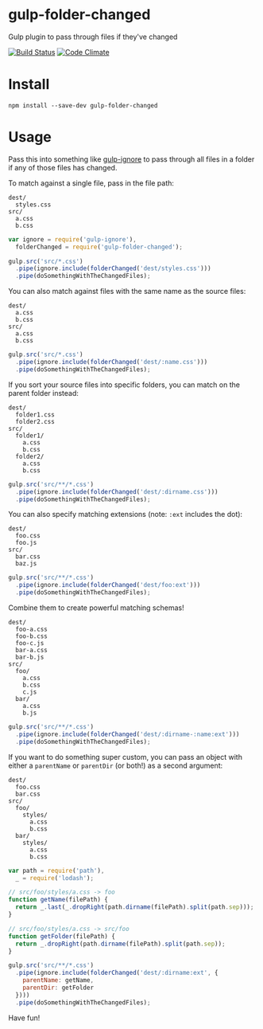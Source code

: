 # gulp-folder-changed
Gulp plugin to pass through files if they've changed

[![Build Status](https://travis-ci.org/nymag/gulp-folder-changed.svg)](https://travis-ci.org/nymag/gulp-folder-changed)
[![Code Climate](https://codeclimate.com/github/nymag/gulp-folder-changed/badges/gpa.svg)](https://codeclimate.com/github/nymag/gulp-folder-changed)

# Install

```
npm install --save-dev gulp-folder-changed
```

# Usage

Pass this into something like [gulp-ignore](https://github.com/robrich/gulp-ignore) to pass through all files in a folder if any of those files has changed.

To match against a single file, pass in the file path:

```
dest/
  styles.css
src/
  a.css
  b.css
```

```js
var ignore = require('gulp-ignore'),
  folderChanged = require('gulp-folder-changed');

gulp.src('src/*.css')
  .pipe(ignore.include(folderChanged('dest/styles.css')))
  .pipe(doSomethingWithTheChangedFiles);
```

You can also match against files with the same name as the source files:

```
dest/
  a.css
  b.css
src/
  a.css
  b.css
```

```js
gulp.src('src/*.css')
  .pipe(ignore.include(folderChanged('dest/:name.css')))
  .pipe(doSomethingWithTheChangedFiles);
```

If you sort your source files into specific folders, you can match on the parent folder instead:

```
dest/
  folder1.css
  folder2.css
src/
  folder1/
    a.css
    b.css
  folder2/
    a.css
    b.css
```

```js
gulp.src('src/**/*.css')
  .pipe(ignore.include(folderChanged('dest/:dirname.css')))
  .pipe(doSomethingWithTheChangedFiles);
```

You can also specify matching extensions (note: `:ext` includes the dot):

```
dest/
  foo.css
  foo.js
src/
  bar.css
  baz.js
```

```js
gulp.src('src/**/*.css')
  .pipe(ignore.include(folderChanged('dest/foo:ext')))
  .pipe(doSomethingWithTheChangedFiles);
```

Combine them to create powerful matching schemas!

```
dest/
  foo-a.css
  foo-b.css
  foo-c.js
  bar-a.css
  bar-b.js
src/
  foo/
    a.css
    b.css
    c.js
  bar/
    a.css
    b.js
```

```js
gulp.src('src/**/*.css')
  .pipe(ignore.include(folderChanged('dest/:dirname-:name:ext')))
  .pipe(doSomethingWithTheChangedFiles);
```

If you want to do something super custom, you can pass an object with either a `parentName` or `parentDir` (or both!) as a second argument:

```
dest/
  foo.css
  bar.css
src/
  foo/
    styles/
      a.css
      b.css
  bar/
    styles/
      a.css
      b.css
```

```js
var path = require('path'),
  _ = require('lodash');

// src/foo/styles/a.css -> foo
function getName(filePath) {
  return _.last(_.dropRight(path.dirname(filePath).split(path.sep)));
}

// src/foo/styles/a.css -> src/foo
function getFolder(filePath) {
  return _.dropRight(path.dirname(filePath).split(path.sep));
}

gulp.src('src/**/*.css')
  .pipe(ignore.include(folderChanged('dest/:dirname:ext', {
    parentName: getName,
    parentDir: getFolder
  })))
  .pipe(doSomethingWithTheChangedFiles);
```

Have fun!